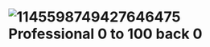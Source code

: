 # ![1145598749427646475](https://github.com/KurtVelasco/ArknightPTS/assets/124945749/ab42262f-26a1-453b-9cdb-b06de373acb8) Professional 0 to 100 back 0

